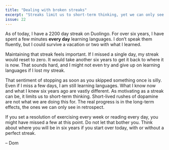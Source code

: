 ```yaml
---
title: "Dealing with broken streaks"
excerpt: "Streaks limit us to short-term thinking, yet we can only see long-term effects in retrospect. It’s okay to break a streak along that way."
issue: 22
---
```

As of today, I have a 2200 day streak on Duolingo. For over six years, I have spent a few minutes **every day** learning languages. I don’t speak them fluently, but I could survive a vacation or two with what I learned.

Maintaining that streak feels important. If I missed a single day, my streak would reset to zero. It would take another six years to get it back to where it is now. That sounds hard, and I might not even try and give up on learning languages if I lost my streak.

That sentiment of stopping as soon as you skipped something once is silly. Even if I miss a few days, I am still learning languages.  What I know now and what I knew six years ago are vastly different. As motivating as a streak can be, it limits us to short-term thinking. Short-lived rushes of dopamine are not what we are doing this for. The real progress is in the long-term effects, the ones we can only see in retrospect.

If you set a resolution of exercising every week or reading every day, you might have missed a few at this point. Do not let that bother you. Think about where you will be in six years if you start over today, with or without a perfect streak.

– Dom
